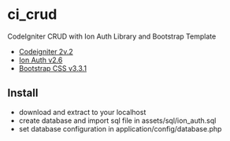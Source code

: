 ci_crud
=======

CodeIgniter CRUD with Ion Auth Library and Bootstrap Template

- [Codeigniter 2v.2](http://www.codeigniter.com)
- [Ion Auth v2.6](https://github.com/benedmunds/CodeIgniter-Ion-Auth)
- [Bootstrap CSS v3.3.1](http://getbootstrap.com)

## Install

- download and extract to your localhost
- create database and import sql file in assets/sql/ion_auth.sql
- set database configuration in application/config/database.php
